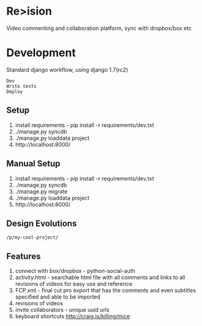 Re>ision
=======

Video commenting and collaboration platform, sync with dropbox/box etc


Development
===========

Standard django workflow, using django 1.7(rc2)

```
Dev
Write tests
Deploy
```


Setup
-----

1. install requirements - pip install -r requirements/dev.txt
2. ./manage.py syncdb
2. ./manage.py loaddata project
3. http://localhost:8000/


Manual Setup
------------

1. install requirements - pip install -r requirements/dev.txt
2. ./manage.py syncdb
3. ./manage.py migrate
4. ./manage.py loaddata project
5. http://localhost:8000/

Design Evolutions
-----------------

```
/p/my-cool-project/
```

Features
--------

1. connect with box/dropbox - python-social-auth
2. activity.html - searchable html file with all comments and links to all revisions of videos for easy use and reference
3. FCP.xml - final cut pro export that has the comments and even subtitles specified and able to be imported
4. revisions of videos
5. invite collaborators - unique uuid urls
6. keyboard shortcuts http://craig.is/killing/mice
